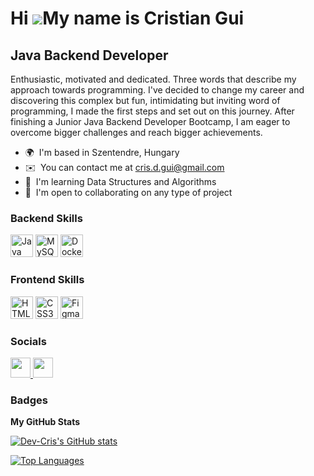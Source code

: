 Hi ![](https://user-images.githubusercontent.com/18350557/176309783-0785949b-9127-417c-8b55-ab5a4333674e.gif)My name is Cristian Gui
====================================================================================================================================

Java Backend Developer
----------------------

Enthusiastic, motivated and dedicated. Three words that describe my approach towards programming. I've decided to change my career and discovering this complex but fun, intimidating but inviting word of programming, I made the first steps and set out on this journey. After finishing a Junior Java Backend Developer Bootcamp, I am eager to overcome bigger challenges and reach bigger achievements.

* 🌍  I'm based in Szentendre, Hungary
* ✉️  You can contact me at [cris.d.gui@gmail.com](mailto:cris.d.gui@gmail.com)
* 🧠  I'm learning Data Structures and Algorithms
* 🤝  I'm open to collaborating on any type of project

### Backend Skills


<p align="left">
<a href="https://www.oracle.com/java/" target="_blank" rel="noreferrer"><img src="https://raw.githubusercontent.com/danielcranney/readme-generator/main/public/icons/skills/java-colored.svg" width="36" height="36" alt="Java" /></a>
<a href="https://www.mysql.com/" target="_blank" rel="noreferrer"><img src="https://raw.githubusercontent.com/danielcranney/readme-generator/main/public/icons/skills/mysql-colored.svg" width="36" height="36" alt="MySQL" /></a>
<a href="https://www.docker.com/" target="_blank" rel="noreferrer"><img src="https://raw.githubusercontent.com/danielcranney/readme-generator/main/public/icons/skills/docker-colored.svg" width="36" height="36" alt="Docker" /></a>
</p>

### Frontend Skills


<p align="left">
<a href="https://developer.mozilla.org/en-US/docs/Glossary/HTML5" target="_blank" rel="noreferrer"><img src="https://raw.githubusercontent.com/danielcranney/readme-generator/main/public/icons/skills/html5-colored.svg" width="36" height="36" alt="HTML5" /></a>
<a href="https://www.w3.org/TR/CSS/#css" target="_blank" rel="noreferrer"><img src="https://raw.githubusercontent.com/danielcranney/readme-generator/main/public/icons/skills/css3-colored.svg" width="36" height="36" alt="CSS3" /></a>
<a href="https://www.figma.com/" target="_blank" rel="noreferrer"><img src="https://raw.githubusercontent.com/danielcranney/readme-generator/main/public/icons/skills/figma-colored.svg" width="36" height="36" alt="Figma" /></a>
</p>


### Socials

<p align="left"> <a href="https://www.github.com/Dev-Cris" target="_blank" rel="noreferrer"> <picture> <source media="(prefers-color-scheme: dark)" srcset="https://raw.githubusercontent.com/danielcranney/readme-generator/main/public/icons/socials/github-dark.svg" /> <source media="(prefers-color-scheme: light)" srcset="https://raw.githubusercontent.com/danielcranney/readme-generator/main/public/icons/socials/github.svg" /> <img src="https://raw.githubusercontent.com/danielcranney/readme-generator/main/public/icons/socials/github.svg" width="32" height="32" /> </picture> </a>
<a href="https://www.linkedin.com/in/cristian-gui" target="_blank" rel="noreferrer"> <picture> <source media="(prefers-color-scheme: dark)" srcset="https://raw.githubusercontent.com/danielcranney/readme-generator/main/public/icons/socials/linkedin-dark.svg" /> <source media="(prefers-color-scheme: light)" srcset="https://raw.githubusercontent.com/danielcranney/readme-generator/main/public/icons/socials/linkedin.svg" /> <img src="https://raw.githubusercontent.com/danielcranney/readme-generator/main/public/icons/socials/linkedin.svg" width="32" height="32" /> </picture> </a></p>

### Badges

<b>My GitHub Stats</b>

<a href="http://www.github.com/Dev-Cris"><img src="https://github-readme-stats.vercel.app/api?username=Dev-Cris&show_icons=true&hide=&count_private=true&title_color=facc15&text_color=ffffff&icon_color=facc15&bg_color=000000&hide_border=true&show_icons=true" alt="Dev-Cris's GitHub stats" /></a>

<a href="https://github.com/Dev-Cris" align="left"><img src="https://github-readme-stats.vercel.app/api/top-langs/?username=Dev-Cris&langs_count=10&title_color=facc15&text_color=ffffff&icon_color=facc15&bg_color=000000&hide_border=true&locale=en&custom_title=Top%20%Languages" alt="Top Languages" /></a>

